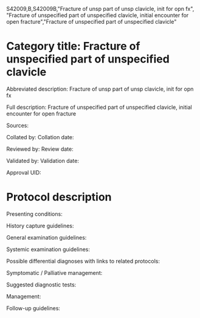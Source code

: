 S42009,B,S42009B,"Fracture of unsp part of unsp clavicle, init for opn fx", "Fracture of unspecified part of unspecified clavicle, initial encounter for open fracture","Fracture of unspecified part of unspecified clavicle"
# Category title: Fracture of unspecified part of unspecified clavicle

Abbreviated description: Fracture of unsp part of unsp clavicle, init for opn fx

Full description: Fracture of unspecified part of unspecified clavicle, initial encounter for open fracture

Sources:

Collated by:
Collation date:

Reviewed by:
Review date:

Validated by:
Validation date:

Approval UID:

# Protocol description

Presenting conditions:

History capture guidelines:

General examination guidelines:

Systemic examination guidelines:

Possible differential diagnoses with links to related protocols:

Symptomatic / Palliative management:

Suggested diagnostic tests:

Management:

Follow-up guidelines:
